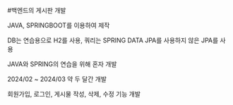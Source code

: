 #백엔드의 게시판 개발

JAVA, SPRINGBOOT를 이용하여 제작

DB는 연습용으로 H2를 사용, 쿼리는 SPRING DATA JPA를 사용하지 않은 JPA를 사용

JAVA와 SPRING의 연습을 위해 혼자 개발

2024/02 ~ 2024/03 약 두 달간 개발

회원가입, 로그인, 게시물 작성, 삭제, 수정 기능 개발

